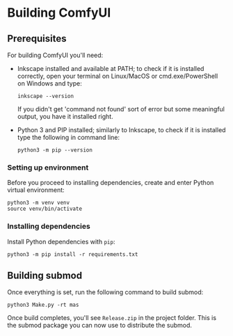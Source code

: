 # Building ComfyUI

## Prerequisites

For building ComfyUI you'll need:
* Inkscape installed and available at PATH; to check if it is installed
  correctly, open your terminal on Linux/MacOS or cmd.exe/PowerShell on Windows
  and type:

  ```shell
  inkscape --version
  ```

  If you didn't get 'command not found' sort of error but some meaningful
  output, you have it installed right.
* Python 3 and PIP installed; similarly to Inkscape, to check if it is installed
  type the following in command line:

  ```shell
  python3 -m pip --version
  ```

### Setting up environment

Before you proceed to installing dependencies, create and enter Python virtual
environment:

```shell
python3 -m venv venv
source venv/bin/activate
```

### Installing dependencies

Install Python dependencies with `pip`:

```shell
python3 -m pip install -r requirements.txt
```

## Building submod

Once everything is set, run the following command to build submod:

```shell
python3 Make.py -rt mas
```

Once build completes, you'll see `Release.zip` in the project folder. This is
the submod package you can now use to distribute the submod.